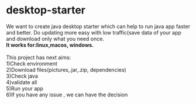 # desktop-starter
We want to create java desktop starter which can help to run java app faster and better. Do updating more easy with low traffic(save data of your app and download only what you need once. 
<br><b>It works for:linux,macos, windows.</b>
<br><br>This project has next aims: <br>1)Check environment <br>2)Download files(pictures,.jar,.zip, dependencies) <br>3)Check java <br>4)validate all <br>5)Run your app <br>6)If you have any issue , we can have the decision
